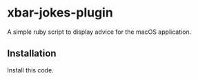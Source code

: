 # xbar-jokes-plugin

A simple ruby script to display advice for the macOS application.

## Installation

Install this code.
